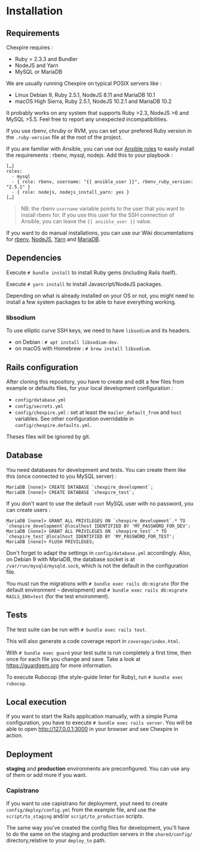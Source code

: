 # Installation

## Requirements

Chexpire requires :
* Ruby > 2.3.3 and Bundler
* NodeJS and Yarn
* MySQL or MariaDB

We are usually running Chexpire on typical POSIX servers like :
- Linux Debian 9, Ruby 2.5.1, NodeJS 8.11 and MariaDB 10.1
- macOS High Sierra, Ruby 2.5.1, NodeJS 10.2.1 and MariaDB 10.2

It probably works on any system that supports Ruby >2.3, NodeJS >6 and MySQL >5.5. Feel free to report any unexpected incompatibilities.

If you use rbenv, chruby or RVM, you can set your prefered Ruby version in the `.ruby-version` file at the root of the project.

If you are familiar with Ansible, you can use our [Ansible roles](http://forge.evolix.org/projects/ansible-roles) to easily install the requirements : rbenv, mysql, nodejs. Add this to your playbook :

```
[…]
roles:
  - mysql
  - { role: rbenv, username: "{{ ansible_user }}", rbenv_ruby_version: "2.5.1" }
  - { role: nodejs, nodejs_install_yarn: yes }
[…]
```

> NB: the rbenv `username` variable points to the user that you want to install rbenv for. If you use this user for the SSH connection of Ansible, you can leave the `{{ ansible_user }}` value.

If you want to do manual installations, you can use our Wiki documentations for [rbenv](https://github.com/rbenv/rbenv/#installation), [NodeJS](https://wiki.evolix.org/HowtoNodeJS#installation), [Yarn](https://wiki.evolix.org/HowtoNodeJS#yarn) and [MariaDB](https://wiki.evolix.org/HowtoMySQL#installation).

## Dependencies

Execute `# bundle install` to install Ruby gems (including Rails itself).

Execute `# yarn install` to install Javascript/NodeJS packages.

Depending on what is already installed on your OS or not, you might need to install a few system packages to be able to have everything working.

### libsodium

To use elliptic curve SSH keys, we need to have `libsodium` and its headers.
* on Debian : `# apt install libsodium-dev`.
* on macOS with Homebrew : `# brew install libsodium`.


## Rails configuration

After cloning this repository, you have to create and edit a few files from example or defaults files, for your local development configuration :

- `config/database.yml`
- `config/secrets.yml`
- `config/chexpire.yml` : set at least the `mailer_default_from` and `host` variables. See other configuration overridable in `config/chexpire.defaults.yml`.

Theses files will be ignored by git.

## Database

You need databases for development and tests. You can create them like this (once connected to you MySQL server) :

```
MariaDB [none]> CREATE DATABASE `chexpire_development`;
MariaDB [none]> CREATE DATABASE `chexpire_test`;
```

If you don't want to use the default `root` MySQL user with no password, you can create users :

```
MariaDB [none]> GRANT ALL PRIVILEGES ON `chexpire_development`.* TO `chexpire_development`@localhost IDENTIFIED BY 'MY_PASSWORD_FOR_DEV';
MariaDB [none]> GRANT ALL PRIVILEGES ON `chexpire_test`.* TO `chexpire_test`@localhost IDENTIFIED BY 'MY_PASSWORD_FOR_TEST';
MariaDB [none]> FLUSH PRIVILEGES;
```

Don't forget to adapt the settings in `config/database.yml` accordingly.
Also, on Debian 9 with MariaDB, the database socket is at `/var/run/mysqld/mysqld.sock`, which is not the default in the configuration file.

You must run the migrations with `# bundle exec rails db:migrate` (for the default environment – development) and `# bundle exec rails db:migrate RAILS_ENV=test` (for the test environment).

## Tests

The test suite can be run with `# bundle exec rails test`.

This will also generate a code coverage report in `coverage/index.html`.

With `# bundle exec guard` your test suite is run completely a first time, then once for each file you change and save. Take a look at https://guardgem.org for more information.

To execute Rubocop (the style-guide linter for Ruby), run `# bundle exec rubocop`.

## Local execution

If you want to start the Rails application manually, with a simple Puma configuration, you have to execute `# bundle exec rails server`. You will be able to open http://127.0.0.1:3000 in your browser and see Chexpire in action.

## Deployment

**staging** and **production** environments are preconfigured. You can use any of them or add more if you want.

### Capistrano

If you want to use capistrano for deployment, yout need to create `config/deploy/config.yml` from the example file, and use the `script/to_staging` and/or `script/to_production` scripts.

The same way you've created the config files for development, you'll have to do the same on the staging and production servers in the `shared/config/` directory,relative to your `deploy_to` path.
